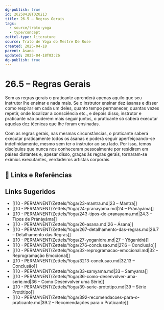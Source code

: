 ```yaml
---
dg-publish: true
id: 20250418T020213
title: 26.5 – Regras Gerais
tags:
  - source/trato-yoga
  - type/concept
zettel-type: literature
source: Trato de Yôga do Mestre De Rose
created: 2025-04-18
parent: Ásana
updated: 2025-04-18T03:26
dg-publish: true
---
```


# 26.5 – Regras Gerais

Sem as regras gerais o praticante aprenderá apenas aquilo que seu instrutor lhe ensinar e nada mais. Se o instrutor ensinar dez ásanas e disser como respirar em cada um deles, quanto tempo permanecer, quantas vezes repetir, onde localizar a consciência etc., e depois disso, instrutor e praticante não puderem mais seguir juntos, o praticante só saberá executar aquelas dez técnicas que lhe foram ensinadas.

Com as regras gerais, nas mesmas circunstâncias, o praticante saberá executar praticamente todos os ásanas e poderá seguir aperfeiçoando-se indefinidamente, mesmo sem ter o instrutor ao seu lado. Por isso, temos discípulos que nunca nos conheceram pessoalmente por residirem em países distantes e, apesar disso, graças às regras gerais, tornaram-se exímios executantes, verdadeiros artistas corporais.

## 🔗 Links e Referências

## Links Sugeridos

- [[10 - PERMANENT/Zettels/Yoga/23-mantra.md\|23 – Mantra]]
- [[10 - PERMANENT/Zettels/Yoga/24-pranayama.md\|24 – Pránáyáma]]
- [[10 - PERMANENT/Zettels/Yoga/243-tipos-de-pranayama.md\|24.3 – Tipos de Pránáyáma]]
- [[10 - PERMANENT/Zettels/Yoga/26-asana.md\|26 – Ásana]]
- [[10 - PERMANENT/Zettels/Yoga/267-detalhamento-das-regras.md\|26.7 – Detalhamento das Regras]]
- [[10 - PERMANENT/Zettels/Yoga/27-yoganidra.md\|27 – Yôganidrá]]
- [[10 - PERMANENT/Zettels/Yoga/276-conclusao.md\|27.6 – Conclusão]]
- [[10 - PERMANENT/Zettels/Yoga/32-reprogramacao-emocional.md\|32 – Reprogramação Emocional]]
- [[10 - PERMANENT/Zettels/Yoga/3213-conclusao.md\|32.13 – Conclusão]]
- [[10 - PERMANENT/Zettels/Yoga/33-samyama.md\|33 – Samyama]]
- [[10 - PERMANENT/Zettels/Yoga/36-como-desenvolver-uma-serie.md\|36 – Como Desenvolver uma Série]]
- [[10 - PERMANENT/Zettels/Yoga/39-serie-prototipo.md\|39 – Série Protótipo]]
- [[10 - PERMANENT/Zettels/Yoga/392-recomendacoes-para-o-praticante.md\|39.2 – Recomendações para o Praticante]]